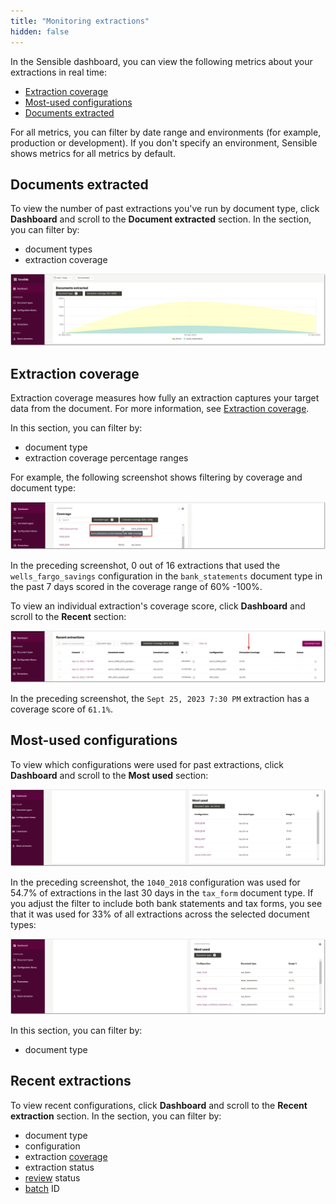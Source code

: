 ```yaml
---
title: "Monitoring extractions"
hidden: false
---
```


In the Sensible dashboard, you can view the following metrics about your extractions in real time:

- [Extraction coverage](doc:metrics#extraction-coverage)
- [Most-used configurations](doc:metrics#most-used-configurations)
- [Documents extracted](doc:metrics#documents-extracted)

For all metrics, you can filter by date range and environments (for example, production or development). If you don't specify an environment, Sensible shows metrics for all metrics by default.

## Documents extracted

To view the number of past extractions you've run by document type, click **Dashboard** and scroll to the **Document extracted** section. In the section, you can filter by:

-  document types
- extraction coverage

![Click to enlarge](https://raw.githubusercontent.com/sensible-hq/sensible-docs/main/readme-sync/assets/v0/images/final/dashboard_count.png)

Extraction coverage
---

Extraction coverage measures how fully an extraction captures your target data from the document.  For more information, see [Extraction coverage](doc:coverage).

In this section, you can filter by:

- document type
- extraction coverage percentage ranges

For example, the following screenshot shows filtering by coverage and document type:

![Click to enlarge](https://raw.githubusercontent.com/sensible-hq/sensible-docs/main/readme-sync/assets/v0/images/final/dashboard_coverage.png)

In the preceding screenshot, 0 out of 16 extractions that used the `wells_fargo_savings` configuration in the `bank_statements` document type in the past 7 days scored in the coverage range of 60% -100%.

To view an individual extraction's coverage score, click **Dashboard** and scroll to the **Recent** section:

![Click to enlarge](https://raw.githubusercontent.com/sensible-hq/sensible-docs/main/readme-sync/assets/v0/images/final/dashboard_coverage_1.png)

In the preceding screenshot, the `Sept 25, 2023 7:30 PM` extraction has a coverage score of `61.1%`.

## Most-used configurations 

To view which configurations were used for past extractions, click **Dashboard** and scroll to the **Most used** section:

![Click to enlarge](https://raw.githubusercontent.com/sensible-hq/sensible-docs/main/readme-sync/assets/v0/images/final/dashboard_used_1.png)

In the preceding screenshot, the `1040_2018`  configuration was used for 54.7% of extractions in the last 30 days in the `tax_form` document type. If you adjust the filter to include both bank statements and tax forms, you see that it was used for 33% of all extractions across the selected document types:

![Click to enlarge](https://raw.githubusercontent.com/sensible-hq/sensible-docs/main/readme-sync/assets/v0/images/final/dashboard_used_2.png)

In this section, you can filter by:

- document type

## Recent extractions

To view recent configurations, click **Dashboard** and scroll to the **Recent extraction** section. In the section, you can filter by:

- document type
- configuration
- extraction [coverage](doc:coverage)
- extraction status
- [review](doc:human-review) status
- [batch](doc:quick-extraction#extract-from-multiple-files) ID









